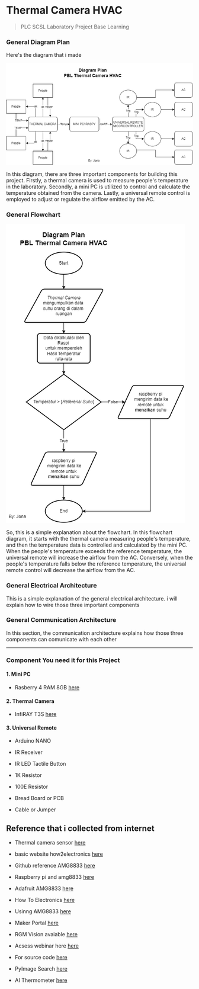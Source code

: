 # Thermal Camera HVAC

> PLC SCSL Laboratory Project Base Learning

### General Diagram Plan

Here's the diagram that i made

![img](doc/img/diagram_plan.png)

In this diagram, there are three important components for building this project. Firstly, a thermal camera is used to measure people's temperature in the laboratory. Secondly, a mini PC is utilized to control and calculate the temperature obtained from the camera. Lastly, a universal remote control is employed to adjust or regulate the airflow emitted by the AC.

### General Flowchart

![img](doc/img/flowchart.png)

So, this is a simple explanation about the flowchart. In this flowchart diagram, it starts with the thermal camera measuring people's temperature, and then the temperature data is controlled and calculated by the mini PC. When the people's temperature exceeds the reference temperature, the universal remote will increase the airflow from the AC. Conversely, when the people's temperature falls below the reference temperature, the universal remote control will decrease the airflow from the AC.

### General Electrical Architecture
This is a simple explanation of the general electrical architecture. i will explain how to wire those three important components


### General Communication Architecture
In this section, the communication architecture explains how those three components can comunicate with each other

---

### Component You need it for this Project

#### 1. Mini PC
- Rasberry 4 RAM 8GB [here](https://shp.ee/sb0f2v0)

#### 2. Thermal Camera
- InfiRAY T3S [here](https://tokopedia.link/vz7A5uvbfIb)

#### 3. Universal Remote
- Arduino NANO

- IR Receiver

- IR LED Tactile Button

- 1K Resistor

- 100E Resistor

- Bread Board or PCB

- Cable or Jumper

## Reference that i collected from internet

- Thermal camera sensor [here](https://learn.adafruit.com/adafruit-amg8833-8x8-thermal-camera-sensor)

- basic website how2electronics [here](https://how2electronics.com/diy-thermal-camera-with-raspberry-pi-amg8833-sensor/)

- Github reference AMG8833 [here](https://github.com/adafruit/Adafruit_AMG88xx_python)

- Raspberry pi and amg8833 [here](https://how2electronics.com/diy-thermal-camera-with-raspberry-pi-amg8833-sensor/)

- Adafruit AMG8833 [here](https://github.com/adafruit/Adafruit_AMG88xx_python)

- How To Electronics [here](https://www.youtube.com/watch?v=piVV-5RuX2o)

- Usinng AMG8833 [here](https://github.com/makerportal/AMG8833_IR_cam)

- Maker Portal [here](https://github.com/makerportal)

- RGM Vision avaiable [here](https://www.rgmvision.com/infrared-computer-vision/)

- Acsess webinar here [here](https://www.youtube.com/watch?v=0o2d46kyR1Q)

- For source code [here](https://pyimagesearch.com/2022/10/10/introduction-to-infrared-vision-near-vs-mid-far-infrared-images/)

- PyImage Search [here](https://pyimagesearch.com/2022/10/24/thermal-vision-fever-detector-with-python-and-opencv-starter-project/)

- AI Thermometer [here](https://github.com/tomasz-lewicki/ai-thermometer)
